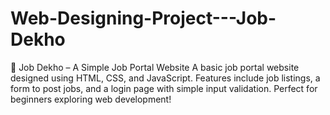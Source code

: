 # Web-Designing-Project---Job-Dekho
🚀 Job Dekho – A Simple Job Portal Website
A basic job portal website designed using HTML, CSS, and JavaScript. Features include job listings, a form to post jobs, and a login page with simple input validation. Perfect for beginners exploring web development!
